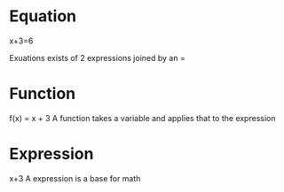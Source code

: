 # Equation

x+3=6

Exuations exists of 2 expressions joined by an =

# Function

f(x) = x + 3
A function takes a variable and applies that to the expression

# Expression

x+3
A expression is a base for math
